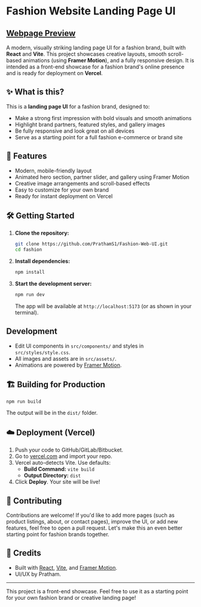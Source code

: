 # Fashion Website Landing Page UI

## [Webpage Preview](https://fashion-web-ui.vercel.app/)

A modern, visually striking landing page UI for a fashion brand, built with **React** and **Vite**. This project showcases creative layouts, smooth scroll-based animations (using **Framer Motion**), and a fully responsive design. It is intended as a front-end showcase for a fashion brand's online presence and is ready for deployment on **Vercel**.

## ✨ What is this?
This is a **landing page UI** for a fashion brand, designed to:
- Make a strong first impression with bold visuals and smooth animations
- Highlight brand partners, featured styles, and gallery images
- Be fully responsive and look great on all devices
- Serve as a starting point for a full fashion e-commerce or brand site

## 🚀 Features
- Modern, mobile-friendly layout
- Animated hero section, partner slider, and gallery using Framer Motion
- Creative image arrangements and scroll-based effects
- Easy to customize for your own brand
- Ready for instant deployment on Vercel

## 🛠️ Getting Started

1. **Clone the repository:**
   ```sh
   git clone https://github.com/PrathamS1/Fashion-Web-UI.git
   cd fashion
   ```
2. **Install dependencies:**
   ```sh
   npm install
   ```
3. **Start the development server:**
   ```sh
   npm run dev
   ```
   The app will be available at `http://localhost:5173` (or as shown in your terminal).

## Development
- Edit UI components in `src/components/` and styles in `src/styles/style.css`.
- All images and assets are in `src/assets/`.
- Animations are powered by [Framer Motion](https://www.framer.com/motion/).

## 🏗️ Building for Production
```sh
npm run build
```
The output will be in the `dist/` folder.

## ☁️ Deployment (Vercel)
1. Push your code to GitHub/GitLab/Bitbucket.
2. Go to [vercel.com](https://vercel.com/) and import your repo.
3. Vercel auto-detects Vite. Use defaults:
   - **Build Command:** `vite build`
   - **Output Directory:** `dist`
4. Click **Deploy**. Your site will be live!

## 🤝 Contributing
Contributions are welcome! If you'd like to add more pages (such as product listings, about, or contact pages), improve the UI, or add new features, feel free to open a pull request. Let's make this an even better starting point for fashion brands together.

## 🙏 Credits
- Built with [React](https://react.dev/), [Vite](https://vitejs.dev/), and [Framer Motion](https://www.framer.com/motion/).
- UI/UX by Pratham.

---

This project is a front-end showcase. Feel free to use it as a starting point for your own fashion brand or creative landing page!
